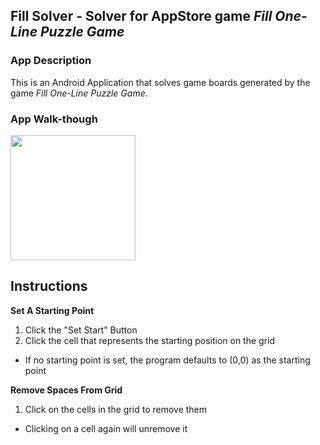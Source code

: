 ## Fill Solver - Solver for AppStore game *Fill One-Line Puzzle Game*

### App Description
This is an Android Application  that solves game boards generated by the game *Fill One-Line Puzzle Game*.

### App Walk-though
<img src="https://github.com/samliu000/FillSolver/blob/master/Demo.gif" width=200><br>

## Instructions
**Set A Starting Point**
1. Click the "Set Start" Button
2. Click the cell that represents the starting position on the grid
  - If no starting point is set, the program defaults to (0,0) as the starting point
  
**Remove Spaces From Grid**
1. Click on the cells in the grid to remove them
  - Clicking on a cell again will unremove it
